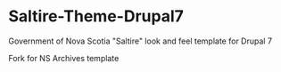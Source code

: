 Saltire-Theme-Drupal7
=====================

Government of Nova Scotia "Saltire" look and feel template for Drupal 7

Fork for NS Archives template